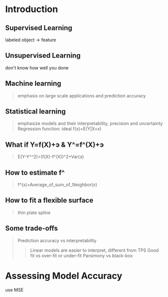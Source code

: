 # Introduction
## Supervised Learning
labeled object -> feature
## Unsupervised Learning
don't know how well you done
## Machine learning
> emphasis on large scale applications and prediction accuracy
## Statistical learning
> emphasize models and their interpretability, precision and uncertainty
> Regression function: ideal f(x)=E(Y|X=x)
##  What if Y=f(X)+э & Y^=f^(X)+э   
> E(Y-Y^^2)=(f(X)-f^(X))^2+Var(э)
## How to estimate f^
> f^(x)=Average_of_sum_of_Neighbor(x)
## How to fit a flexible surface
> thin plate spline
## Some trade-offs
> Prediction accuracy vs interpretability
>> Linear models are easier to interpret, different from TPS
> Good fit vs over-fit or under-fit
> Parsimony vs black-box
# Assessing Model Accuracy
use MSE
